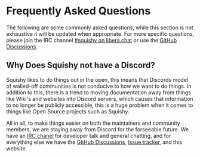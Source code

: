 # Frequently Asked Questions

The following are some commonly asked questions, while this section is not exhaustive it will be updated when appropriate. For more specific questions, please join the IRC channel [#squishy on libera.chat] or use the [GitHub Discussions].


## Why Does Squishy not have a Discord?

Squishy likes to do things out in the open, this means that Discords model of walled-off communities is not conducive to how we want to do things. In addition to this, there is a trend to moving documentation away from things like Wiki's and websites into Discord servers, which causes that information to no longer be publicly accessible, this is a huge problem when it comes to things like Open Source projects such as Squishy.

All in all, to make things easier on both the maintainers and community members, we are staying away from Discord for the forseeable future. We have an <a href="irc://irc.libera.chat:6667/#squishy">IRC chanel</a> for developer talk and general chatting, and for everything else we have the [GitHub Discussions], [Issue tracker], and this website.



[#squishy on libera.chat]: https://web.libera.chat/#squishy
[GitHub Discussions]: https://github.com/squishy-scsi/squishy/discussions,
[Issue tracker]: https://github.com/squishy-scsi/squishy/issues
